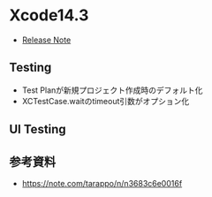 # Xcode14.3
 - [Release Note](https://developer.apple.com/documentation/xcode-release-notes/xcode-14_3-release-notes)

## Testing
 - Test Planが新規プロジェクト作成時のデフォルト化
 - XCTestCase.waitのtimeout引数がオプション化


## UI Testing


## 参考資料
 - https://note.com/tarappo/n/n3683c6e0016f